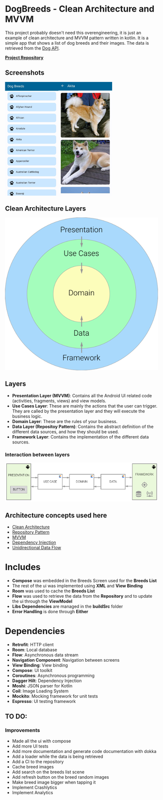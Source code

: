 # DogBreeds - Clean Architecture and MVVM
This project probably doesn't need this overengineering, it is just an example of clean architecture and MVVM pattern written in kotlin. It is a simple app that shows a list of dog breeds and their images. The data is retrieved from the [Dog API](https://dog.ceo/dog-api/).

[**Project Repository**](https://github.com/alvaronunezhermida/dogbreeds)

## Screenshots

<div style="display: flex;">
    <img src="README_FILES/breeds-screen.jpg" alt="Breeds Screen" style="width: 35%; height: auto;">
    <img src="README_FILES/breed-images-screen.jpg" alt="Breed Images Screen" style="width: 35%; height: auto;">
</div>

## Clean Architecture Layers

![Alt text](README_FILES/clean-architecture-own-layers.png?raw=true "Clean Architecture Layers")

## Layers
* **Presentation Layer (MVVM)**: Contains all the Android UI related code (activities, fragments, views) and view models.
* **Use Cases Layer**: These are mainly the actions that the user can trigger. They are called by the presentation layer and they will execute the business logic.
* **Domain Layer**: These are the rules of your business.
* **Data Layer (Repositoy Pattern)**: Contains the abstract definition of the different data sources, and how they should be used.
* **Framework Layer**: Contains the implementation of the different data sources.

### Interaction between layers
![Alt text](README_FILES/clean-architecture-interaction.png?raw=true "Layer interaction")

## Architecture concepts used here
* [Clean Architecture](https://blog.cleancoder.com/uncle-bob/2012/08/13/the-clean-architecture.html)
* [Repository Pattern](https://developer.android.com/codelabs/basic-android-kotlin-training-repository-pattern#3)
* [MVVM](https://medium.com/@ami0275/mvvm-clean-architecture-pattern-in-android-with-use-cases-eff7edc2ef76)
* [Dependency Injection](https://developer.android.com/training/dependency-injection)
* [Unidirectional Data Flow](https://developer.android.com/jetpack/compose/architecture#:~:text=A%20unidirectional%20data%20flow%20(UDF,that%20store%20and%20change%20state))

# Includes
* **Compose** was embedded in the Breeds Screen used for the **Breeds List**
* The rest of the ui was implemented using **XML** and **View Binding**
* **Room** was used to cache the **Breeds List**
* **Flow** was used to retrieve the data from the **Repository** and to update the ui through the **ViewModel**
* **Libs Dependencies** are managed in the **buildSrc** folder
* **Error Handling** is done through **Either**

# Dependencies
* **Retrofit**: HTTP client
* **Room**: Local database
* **Flow**: Asynchronous data stream 
* **Navigation Component**: Navigation between screens
* **View Binding**: View binding
* **Compose**: UI toolkit
* **Coroutines**: Asynchronous programming
* **Dagger Hilt**: Dependency Injection
* **Moshi**: JSON parser for Kotlin
* **Coil**: Image Loading System
* **Mockito**: Mocking framework for unit tests
* **Espresso**: UI testing framework

## TO DO:
### Improvements
- Made all the ui with compose
- Add more UI tests
- Add more documentation and generate code documentation with dokka
- Add a loader while the data is being retrieved
- Add a CI to the repository
- Cache breed images
- Add search on the breeds list scene
- Add refresh button on the breed random images
- Make breed image bigger when tapping it
- Implement Crashlytics
- Implement Analytics
